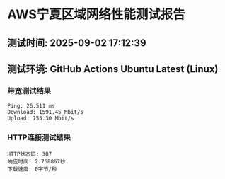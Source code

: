 # AWS宁夏区域网络性能测试报告
## 测试时间: 2025-09-02 17:12:39
## 测试环境: GitHub Actions Ubuntu Latest (Linux)

### 带宽测试结果
```
Ping: 26.511 ms
Download: 1591.45 Mbit/s
Upload: 755.30 Mbit/s
```

### HTTP连接测试结果
```
HTTP状态码: 307
响应时间: 2.768867秒
下载速度: 0字节/秒
```


